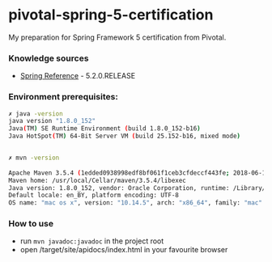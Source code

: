 # pivotal-spring-5-certification
My preparation for Spring Framework 5 certification from Pivotal.

### Knowledge sources
* [Spring Reference](https://docs.spring.io/spring/docs/5.2.0.RELEASE/spring-framework-reference/) - 5.2.0.RELEASE

### Environment prerequisites:
``` bash 
✗ java -version
java version "1.8.0_152"
Java(TM) SE Runtime Environment (build 1.8.0_152-b16)
Java HotSpot(TM) 64-Bit Server VM (build 25.152-b16, mixed mode)


✗ mvn -version
 
Apache Maven 3.5.4 (1edded0938998edf8bf061f1ceb3cfdeccf443fe; 2018-06-17T21:33:14+03:00)
Maven home: /usr/local/Cellar/maven/3.5.4/libexec
Java version: 1.8.0_152, vendor: Oracle Corporation, runtime: /Library/Java/JavaVirtualMachines/jdk1.8.0_152.jdk/Contents/Home/jre
Default locale: en_BY, platform encoding: UTF-8
OS name: "mac os x", version: "10.14.5", arch: "x86_64", family: "mac"
```

### How to use

* run `mvn javadoc:javadoc` in the project root
* open /target/site/apidocs/index.html in your favourite browser